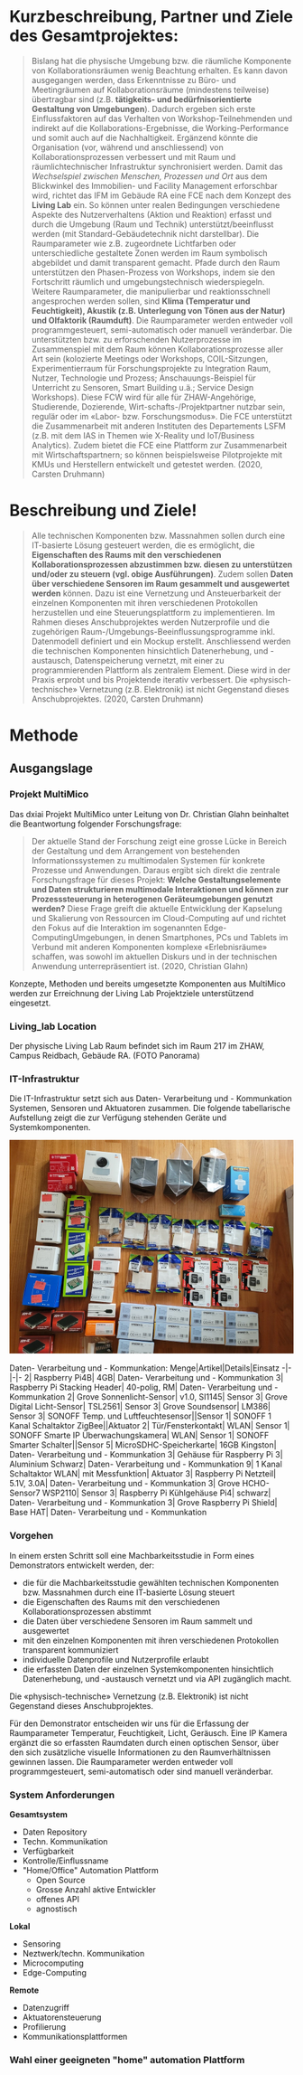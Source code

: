 # Kurzbeschreibung, Partner und Ziele des Gesamtprojektes:
> Bislang hat die physische Umgebung bzw. die räumliche Komponente von Kollaborationsräumen wenig Beachtung erhalten. Es kann davon ausgegangen werden, dass Erkenntnisse zu Büro- und Meetingräumen auf Kollaborationsräume (mindestens teilweise) übertragbar sind (z.B. **tätigkeits- und bedürfnisorientierte Gestaltung von Umgebungen**). Dadurch ergeben sich erste Einflussfaktoren auf das Verhalten von Workshop-Teilnehmenden und indirekt auf die Kollaborations-Ergebnisse, die Working-Performance und somit auch auf die Nachhaltigkeit. Ergänzend könnte die Organisation (vor, während und anschliessend) von Kollaborationsprozessen verbessert und mit Raum und räumlichtechnischer Infrastruktur synchronisiert werden.
Damit das *Wechselspiel zwischen Menschen, Prozessen und Ort* aus dem Blickwinkel des Immobilien- und Facility Management erforschbar wird, richtet das IFM im Gebäude RA eine FCE nach dem Konzept des **Living Lab** ein. So können unter realen Bedingungen verschiedene Aspekte des Nutzerverhaltens (Aktion und Reaktion) erfasst und durch die Umgebung (Raum und Technik) unterstützt/beeinflusst werden (mit Standard-Gebäudetechnik nicht darstellbar). Die Raumparameter wie z.B. zugeordnete Lichtfarben oder unterschiedliche gestaltete Zonen werden im Raum symbolisch abgebildet und damit transparent gemacht. Pfade durch den Raum unterstützen den Phasen-Prozess von Workshops, indem sie den Fortschritt räumlich und umgebungstechnisch wiederspiegeln. Weitere Raumparameter, die manipulierbar und reaktionsschnell angesprochen werden sollen, sind **Klima (Temperatur und Feuchtigkeit), Akustik (z.B. Unterlegung von Tönen aus der Natur) und Olfaktorik (Raumduft)**. Die Raumparameter werden entweder voll programmgesteuert, semi-automatisch oder manuell veränderbar.
Die unterstützten bzw. zu erforschenden Nutzerprozesse im Zusammenspiel mit dem Raum können Kollaborationsprozesse aller Art sein (kolozierte Meetings oder Workshops, COIL-Sitzungen, Experimentierraum für Forschungsprojekte zu Integration Raum, Nutzer, Technologie und Prozess; Anschauungs-Beispiel für Unterricht zu Sensoren, Smart Building u.ä.; Service Design Workshops).
Diese FCW wird für alle für ZHAW-Angehörige, Studierende, Dozierende, Wirt-schafts-/Projektpartner nutzbar sein, regulär oder im «Labor- bzw. Forschungsmodus».
Die FCE unterstützt die Zusammenarbeit mit anderen Instituten des Departements LSFM (z.B. mit dem IAS in Themen wie X-Reality und IoT/Business Analytics). Zudem bietet die FCE eine Plattform zur Zusammenarbeit mit Wirtschaftspartnern; so können beispielsweise Pilotprojekte mit KMUs und Herstellern entwickelt und getestet werden. (2020, Carsten Druhmann)

# Beschreibung und Ziele!
> Alle technischen Komponenten bzw. Massnahmen sollen durch eine IT-basierte Lösung gesteuert werden, die es ermöglicht, die **Eigenschaften des Raums mit den verschiedenen Kollaborationsprozessen abzustimmen bzw. diesen zu unterstützen und/oder zu steuern (vgl. obige Ausführungen)**. Zudem sollen **Daten über verschiedene Sensoren im Raum gesammelt und ausgewertet werden** können.
Dazu ist eine Vernetzung und Ansteuerbarkeit der einzelnen Komponenten mit ihren verschiedenen Protokollen herzustellen und eine Steuerungsplattform zu implementieren. Im Rahmen dieses Anschubprojektes werden Nutzerprofile und die zugehörigen Raum-/Umgebungs-Beeinflussungsprogramme inkl. Datenmodell definiert und ein Mockup erstellt. Anschliessend werden die technischen Komponenten hinsichtlich Datenerhebung, und -austausch, Datenspeicherung vernetzt, mit einer zu programmierenden Plattform als zentralem Element. Diese wird in der Praxis erprobt und bis Projektende iterativ verbessert.
Die «physisch-technische» Vernetzung (z.B. Elektronik) ist nicht Gegenstand dieses Anschubprojektes. (2020, Carsten Druhmann)

# Methode
## Ausgangslage
### Projekt MultiMico
Das dxiai Projekt MultiMico unter Leitung von Dr. Christian Glahn beinhaltet die Beantwortung folgender Forschungsfrage: 
> Der aktuelle Stand der Forschung zeigt eine grosse Lücke in Bereich der Gestaltung und dem Arrangement von bestehenden Informationssystemen zu multimodalen 
Systemen für konkrete Prozesse und Anwendungen.
Daraus ergibt sich direkt die zentrale Forschungsfrage für dieses Projekt:
**Welche Gestaltungselemente und Daten strukturieren multimodale Interaktionen und können zur Prozesssteuerung in heterogenen Geräteumgebungen genutzt werden?**
Diese Frage greift die aktuelle Entwicklung der Kapselung und Skalierung von Ressourcen im Cloud-Computing auf und richtet den Fokus auf die Interaktion im sogenannten Edge-ComputingUmgebungen, in denen Smartphones, PCs und Tablets im Verbund mit anderen Komponenten komplexe «Erlebnisräume» schaffen, was sowohl im aktuellen Diskurs und in der technischen Anwendung unterrepräsentiert ist. (2020, Christian Glahn)

Konzepte, Methoden und bereits umgesetzte Komponenten aus MultiMico werden zur Erreichnung der Living Lab Projektziele unterstützend eingesetzt. 

### Living_lab Location
Der physische Living Lab Raum befindet sich im Raum 217 im ZHAW, Campus Reidbach, Gebäude RA.
(FOTO Panorama)

### IT-Infrastruktur
Die IT-Infrastruktur setzt sich aus Daten- Verarbeitung und - Kommunkation Systemen, Sensoren und Aktuatoren zusammen. Die folgende tabellarische Aufstellung zeigt die zur Verfügung stehenden Geräte und Systemkomponenten.

![IoT_inventory](/assets/images/IoT_inventory.jpeg)

Daten- Verarbeitung und - Kommunkation:
Menge|Artikel|Details|Einsatz
-|-|-|-
2| Raspberry Pi4B| 4GB| Daten- Verarbeitung und - Kommunkation
3| Raspberry Pi Stacking Header| 40-polig, RM| Daten- Verarbeitung und - Kommunkation
2| Grove Sonnenlicht-Sensor| v1.0, SI1145| Sensor
3| Grove Digital Licht-Sensor| TSL2561| Sensor
3| Grove Soundsensor| LM386| Sensor
3| SONOFF Temp. und Luftfeuchtesensor||Sensor
1| SONOFF 1 Kanal Schaltaktor ZigBee||Aktuator
2| Tür/Fensterkontakt| WLAN| Sensor
1| SONOFF Smarte IP Überwachungskamera| WLAN| Sensor
1| SONOFF Smarter Schalter||Sensor
5| MicroSDHC-Speicherkarte| 16GB Kingston| Daten- Verarbeitung und - Kommunkation
3| Gehäuse für Raspberry Pi 3| Aluminium Schwarz| Daten- Verarbeitung und - Kommunkation
9| 1 Kanal Schaltaktor WLAN| mit Messfunktion| Aktuator
3| Raspberry Pi Netzteil| 5.1V, 3.0A| Daten- Verarbeitung und - Kommunkation
3| Grove HCHO-Sensor7 WSP2110| Sensor
3| Raspberry Pi Kühlgehäuse Pi4| schwarz| Daten- Verarbeitung und - Kommunkation
3| Grove Raspberry Pi Shield| Base HAT| Daten- Verarbeitung und - Kommunkation

### Vorgehen
In einem ersten Schritt soll eine Machbarkeitsstudie in Form eines Demonstrators entwickelt werden, der:

- die für die Machbarkeitsstudie gewählten technischen Komponenten bzw. Massnahmen durch eine IT-basierte Lösung steuert
- die Eigenschaften des Raums mit den verschiedenen Kollaborationsprozessen abstimmt
- die Daten über verschiedene Sensoren im Raum sammelt und ausgewertet
- mit den einzelnen Komponenten mit ihren verschiedenen Protokollen transparent kommuniziert
- individuelle Datenprofile und Nutzerprofile erlaubt
- die erfassten Daten der einzelnen Systemkomponenten hinsichtlich Datenerhebung, und -austausch vernetzt und via API zugänglich macht.

Die «physisch-technische» Vernetzung (z.B. Elektronik) ist nicht Gegenstand dieses Anschubprojektes.

Für den Demonstrator entscheiden wir uns für die Erfassung der Raumparameter Temperatur, Feuchtigkeit, Licht, Geräusch. Eine IP Kamera ergänzt die so erfassten Raumdaten durch einen optischen Sensor, über den sich zusätzliche visuelle Informationen zu den Raumverhältnissen gewinnen lassen. Die Raumparameter werden entweder voll programmgesteuert, semi-automatisch oder sind manuell veränderbar.

### System Anforderungen
**Gesamtsystem**
- Daten Repository
- Techn. Kommunikation
- Verfügbarkeit
- Kontrolle/Einflussname
- "Home/Office" Automation Plattform
  - Open Source
  - Grosse Anzahl aktive Entwickler
  - offenes API
  - agnostisch

**Lokal**
- Sensoring
- Neztwerk/techn. Kommunikation
- Microcomputing
- Edge-Computing

**Remote**
- Datenzugriff
- Aktuatorensteuerung
- Profilierung
- Kommunikationsplattformen

### Wahl einer geeigneten "home" automation Plattform
